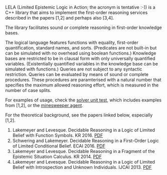 LELA (Limited Epistemic Logic in Action; the acronym is tentative :-)) is a C++
library that aims to implement the first-order reasoning services described in
the papers [1,2] and perhaps also [3,4].

The library facilitates sound *or* complete reasoning in first-order knowledge
bases.

The logical language features functions with equality, first-order
quantification, standard names, and sorts. (Predicates are not built-in but can
be simulated with no overhead using boolean functions.) Knowledge bases are
restricted to be in clausal form with only universally quantified variables.
(Existentially quantified variables in the knowledge base can be simulated with
functions.) Queries are not subject to any syntactic restriction. Queries can
be evaluated by means of sound or complete procedures. These procedures are
paramterised with a natural number that specifies the maximum allowed reasoning
effort, which is measured in the number of case splits.

For examples of usage, check the [solver unit test](tests/solver.cc), which
includes examples from [1,2], or the [minesweeper
agent](examples/minesweeper.cc).

For the theoretical background, see the papers linked below, especially [1,2].

1. Lakemeyer and Levesque. Decidable Reasoning in a Logic of Limited Belief
   with Function Symbols. KR 2016.
   [PDF](https://kbsg.rwth-aachen.de/sites/kbsg/files/LakemeyerLevesque2016.pdf)
2. Schwering and Lakemeyer. Decidable Reasoning in a First-Order Logic of
   Limited Conditional Belief. ECAI 2016.
   [PDF](https://kbsg.rwth-aachen.de/sites/kbsg/files/SchweringLakemeyer2016.pdf)
3. Lakemeyer and Levesque. Decidable Reasoning in a Fragment of the Epistemic
   Situation Calculus. KR 2014.
   [PDF](https://pdfs.semanticscholar.org/8ac9/a2955895cd391ec2b62d8210ee8206979f4a.pdf)
4. Lakemeyer and Levesque. Decidable Reasoning in a Logic of Limited Belief
   with Introspection and Unknown Individuals. IJCAI 2013.
   [PDF](https://pdfs.semanticscholar.org/387c/951016c68aaf8ce36bb87e5ea4d1ef42405d.pdf)

